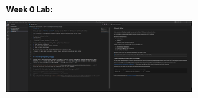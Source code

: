 ## Week 0 Lab:

![Image](https://github.com/mjarecky/cse15l-lab-reports/blob/main/week0LabScreenshot.png)